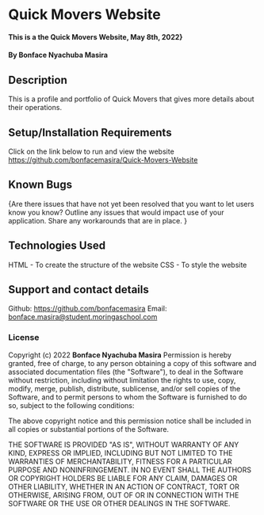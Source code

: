 # Quick Movers Website
#### This is a the Quick Movers Website, May 8th, 2022}
#### By **Bonface Nyachuba Masira**
## Description
This is a profile and portfolio of Quick Movers that gives more details about their
operations.
## Setup/Installation Requirements
Click on the link below to run and view the website
https://github.com/bonfacemasira/Quick-Movers-Website
## Known Bugs
{Are there issues that have not yet been resolved that you want to let users know you know? Outline any issues that would impact use of your application. Share any workarounds that are in place. }
## Technologies Used
HTML - To create the structure of the website
CSS - To style the website
## Support and contact details
Github: https://github.com/bonfacemasira
Email: bonface.masira@student.moringaschool.com
### License
Copyright (c) 2022 **Bonface Nyachuba Masira**
Permission is hereby granted, free of charge, to any person obtaining a copy of this software and associated documentation files (the "Software"), to deal in the Software without restriction, including without limitation the rights to use, copy, modify, merge, publish, distribute, sublicense, and/or sell copies of the Software, and to permit persons to whom the Software is furnished to do so, subject to the following conditions:

The above copyright notice and this permission notice shall be included in all copies or substantial portions of the Software.

THE SOFTWARE IS PROVIDED "AS IS", WITHOUT WARRANTY OF ANY KIND, EXPRESS OR IMPLIED, INCLUDING BUT NOT LIMITED TO THE WARRANTIES OF MERCHANTABILITY, FITNESS FOR A PARTICULAR PURPOSE AND NONINFRINGEMENT. IN NO EVENT SHALL THE AUTHORS OR COPYRIGHT HOLDERS BE LIABLE FOR ANY CLAIM, DAMAGES OR OTHER LIABILITY, WHETHER IN AN ACTION OF CONTRACT, TORT OR OTHERWISE, ARISING FROM, OUT OF OR IN CONNECTION WITH THE SOFTWARE OR THE USE OR OTHER DEALINGS IN THE SOFTWARE.